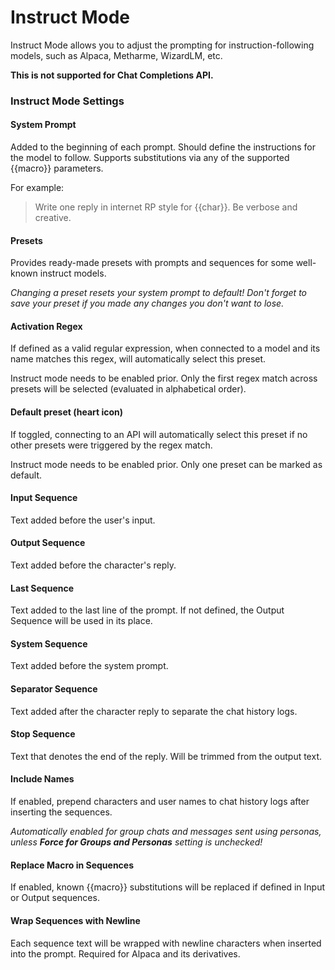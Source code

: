 # Instruct Mode

Instruct Mode allows you to adjust the prompting for instruction-following models, such as Alpaca, Metharme, WizardLM, etc.

**This is not supported for Chat Completions API.**

### Instruct Mode Settings

#### System Prompt

Added to the beginning of each prompt. Should define the instructions for the model to follow. Supports substitutions via any of the supported \{\{macro\}\} parameters.

For example:

> Write one reply in internet RP style for \{\{char\}\}. Be verbose and creative.

#### Presets

Provides ready-made presets with prompts and sequences for some well-known instruct models.

*Changing a preset resets your system prompt to default! Don't forget to save your preset if you made any changes you don't want to lose.*

#### Activation Regex

If defined as a valid regular expression, when connected to a model and its name matches this regex, will automatically select this preset.

Instruct mode needs to be enabled prior. Only the first regex match across presets will be selected (evaluated in alphabetical order). 

#### Default preset (heart icon)

If toggled, connecting to an API will automatically select this preset if no other presets were triggered by the regex match.

Instruct mode needs to be enabled prior. Only one preset can be marked as default.

#### Input Sequence

Text added before the user's input.

#### Output Sequence

Text added before the character's reply.

#### Last Sequence

Text added to the last line of the prompt. If not defined, the Output Sequence will be used in its place.

#### System Sequence

Text added before the system prompt.

#### Separator Sequence

Text added after the character reply to separate the chat history logs.

#### Stop Sequence

Text that denotes the end of the reply. Will be trimmed from the output text.

#### Include Names

If enabled, prepend characters and user names to chat history logs after inserting the sequences.

*Automatically enabled for group chats and messages sent using personas, unless **Force for Groups and Personas** setting is unchecked!*

#### Replace Macro in Sequences

If enabled, known \{\{macro\}\} substitutions will be replaced if defined in Input or Output sequences.

#### Wrap Sequences with Newline

Each sequence text will be wrapped with newline characters when inserted into the prompt. Required for Alpaca and its derivatives.
